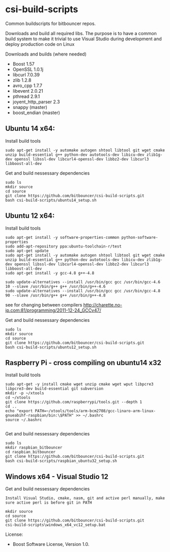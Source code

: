 csi-build-scripts
=================
Common buildscripts for bitbouncer repos. 

Downloads and build all required libs. The purpose is to have a common build system to make it trivial to use Visual Studio during development and deploy production code on Linux

Downloads and builds (where needed)
  * Boost              1.57
  * OpenSSL            1.0.1j
  * libcurl            7.0.39
  * zlib               1.2.8
  * avro_cpp           1.7.7
  * libevent           2.0.21
  * pthread            2.9.1
  * joyent_http_parser 2.3
  * snappy (master)
  * boost_endian (master)

## Ubuntu 14 x64:

Install build tools
```
sudo apt-get install -y automake autogen shtool libtool git wget cmake unzip build-essential g++ python-dev autotools-dev libicu-dev zlib1g-dev openssl libssl-dev libcurl4-openssl-dev libbz2-dev libcurl3 libboost-all-dev

```

Get and build nessessary dependencies
```
sudo ls
mkdir source
cd source
git clone https://github.com/bitbouncer/csi-build-scripts.git
bash csi-build-scripts/ubuntu14_setup.sh
```
## Ubuntu 12 x64:

Install build tools
```
sudo apt-get install -y software-properties-common python-software-properties
sudo add-apt-repository ppa:ubuntu-toolchain-r/test
sudo apt-get update
sudo apt-get install -y automake autogen shtool libtool git wget cmake unzip build-essential g++ python-dev autotools-dev libicu-dev zlib1g-dev openssl libssl-dev libcurl4-openssl-dev libbz2-dev libcurl3 libboost-all-dev
sudo apt-get install -y gcc-4.8 g++-4.8

sudo update-alternatives --install /usr/bin/gcc gcc /usr/bin/gcc-4.6 10 --slave /usr/bin/g++ g++ /usr/bin/g++-4.6
sudo update-alternatives --install /usr/bin/gcc gcc /usr/bin/gcc-4.8 90 --slave /usr/bin/g++ g++ /usr/bin/g++-4.8

```
see for changing between compilers
http://charette.no-ip.com:81/programming/2011-12-24_GCCv47/


Get and build nessessary dependencies
```
sudo ls
mkdir source
cd source
git clone https://github.com/bitbouncer/csi-build-scripts.git
bash csi-build-scripts/ubuntu12_setup.sh
```

## Raspberry Pi - cross compiling on ubuntu14 x32

Install build tools
```
sudo apt-get -y install cmake wget unzip cmake wget wput libpcre3 libpcre3-dev build-essential git subversion 
mkdir -p ~/xtools
cd ~/xtools
git clone https://github.com/raspberrypi/tools.git --depth 1
cd ..
echo "export PATH=~/xtools/tools/arm-bcm2708/gcc-linaro-arm-linux-gnueabihf-raspbian/bin:\$PATH" >> ~/.bashrc
source ~/.bashrc


```
Get and build nessessary dependencies 
```
sudo ls
mkdir raspbian_bitbouncer
cd raspbian_bitbouncer
git clone https://github.com/bitbouncer/csi-build-scripts.git
bash csi-build-scripts/raspbian_ubuntu32_setup.sh
```

## Windows x64 - Visual Studio 12

Get and build nessessary dependencies
```
Install Visual Studio, cmake, nasm, git and active perl manually, make sure active perl is before git in PATH

mkdir source
cd source
git clone https://github.com/bitbouncer/csi-build-scripts.git
csi-build-scripts\windows_x64_vc12_setup.bat
```

License:
- Boost Software License, Version 1.0.



